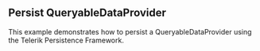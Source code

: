 ## Persist QueryableDataProvider
This example demonstrates how to persist a QueryableDataProvider using the Telerik Persistence Framework.

[//]: <keywords:QueryableDataProvider, persist>